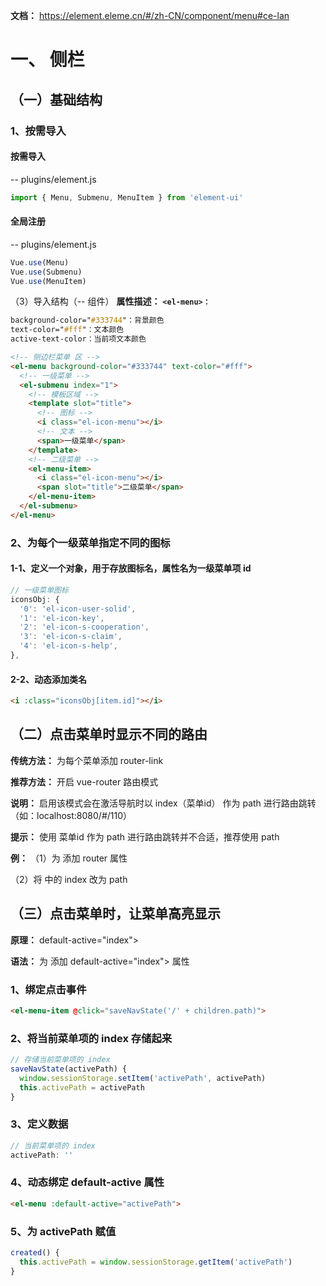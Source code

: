 **文档：** https://element.eleme.cn/#/zh-CN/component/menu#ce-lan

# 一、 侧栏
  ## （一）基础结构
  ### 1、按需导入
  #### 按需导入
  -- plugins/element.js
  ```js
  import { Menu, Submenu, MenuItem } from 'element-ui'
  ```

  #### 全局注册
  -- plugins/element.js
  ```js
  Vue.use(Menu)
  Vue.use(Submenu)
  Vue.use(MenuItem)
  ```

  （3）导入结构（-- 组件）
  **属性描述：**
  **`<el-menu>：`**
  ```css
  background-color="#333744"：背景颜色
  text-color="#fff"：文本颜色
  active-text-color：当前项文本颜色
  ```
  ```html
  <!-- 侧边栏菜单 区 -->
  <el-menu background-color="#333744" text-color="#fff">
    <!-- 一级菜单 -->
    <el-submenu index="1">
      <!-- 模板区域 -->
      <template slot="title">
        <!-- 图标 -->
        <i class="el-icon-menu"></i>
        <!-- 文本 -->
        <span>一级菜单</span>
      </template>
      <!-- 二级菜单 -->
      <el-menu-item>
        <i class="el-icon-menu"></i>
        <span slot="title">二级菜单</span>
      </el-menu-item>
    </el-submenu>
  </el-menu>
  ```

  ### 2、为每个一级菜单指定不同的图标
  #### 1-1、定义一个对象，用于存放图标名，属性名为一级菜单项 id
  ```js
  // 一级菜单图标
  iconsObj: {
    '0': 'el-icon-user-solid',
    '1': 'el-icon-key',
    '2': 'el-icon-s-cooperation',
    '3': 'el-icon-s-claim',
    '4': 'el-icon-s-help',
  },
  ```

  #### 2-2、动态添加类名
  ```html
  <i :class="iconsObj[item.id]"></i>
  ```

  ## （二）点击菜单时显示不同的路由
  **传统方法：** 为每个菜单添加 router-link

  **推荐方法：** 开启 vue-router 路由模式

  **说明：** 启用该模式会在激活导航时以 index（菜单id） 作为 path 进行路由跳转（如：localhost:8080/#/110）

  **提示：** 使用 菜单id 作为 path 进行路由跳转并不合适，推荐使用 path
  
  **例：**
  （1）为 <el-menu> 添加 router 属性
    <el-menu router></el-menu>

  （2）将 <el-menu-item> 中的 index 改为 path
    <el-menu-item :index="'/' + subItem.path" v-for="subItem in item.children">

  ## （三）点击菜单时，让菜单高亮显示
  **原理：** default-active="index">

  **语法：** 为 <el-menu> 添加 default-active="index"> 属性

  ### 1、绑定点击事件
  ```html
  <el-menu-item @click="saveNavState('/' + children.path)">
  ```

  ### 2、将当前菜单项的 index 存储起来
  ```js
  // 存储当前菜单项的 index
  saveNavState(activePath) {
    window.sessionStorage.setItem('activePath', activePath)
    this.activePath = activePath
  }
  ```
  
  ### 3、定义数据
  ```js
  // 当前菜单项的 index
  activePath: ''
  ```

  ### 4、动态绑定 default-active 属性
  ```html
  <el-menu :default-active="activePath">
  ```

  ### 5、为 activePath 赋值
  ```js
  created() {
    this.activePath = window.sessionStorage.getItem('activePath')
  }
  ```